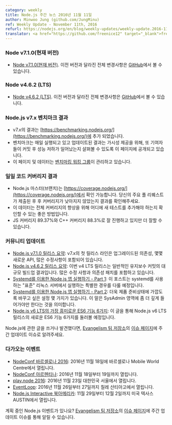 ```yaml
---
category: weekly
title: Node.js 주간 뉴스 2016년 11월 11일
author: Minwoo Jung (github.com/JungMinu)
ref: Weekly Update - November 11th, 2016
refurl: https://nodejs.org/en/blog/weekly-updates/weekly-update.2016-11-11
translator: <a href="https://github.com/freenice12" target="_blank">freenice12</a>
---
```


<!--
### Node v7.1.0 (Current)

* [Node v7.1.0 (Current)](https://nodejs.org/en/blog/release/v7.1.0/). The complete changelog can be found [on GitHub](https://github.com/nodejs/node/blob/master/CHANGELOG.md).
-->

### Node v7.1.0(현재 버전)

* [Node v7.1.0(현재 버전)](https://nodejs.org/en/blog/release/v7.1.0/). 이전 버전과 달라진 전체 변경사항은 [GitHub](https://github.com/nodejs/node/blob/master/CHANGELOG.md)에서 볼 수 있습니다.

<!--
### Node v4.6.2(LTS)

* [Node v4.6.2(LTS)](https://nodejs.org/en/blog/release/v4.6.2/). The complete changelog can be found [on GitHub](https://github.com/nodejs/node/blob/master/CHANGELOG.md).
-->

### Node v4.6.2 (LTS)

* [Node v4.6.2 (LTS)](https://nodejs.org/en/blog/release/v4.6.2/). 이전 버전과 달라진 전체 변경사항은 [GitHub](https://github.com/nodejs/node/blob/master/CHANGELOG.md)에서 볼 수 있습니다.

<!--
### Node.js Benchmarks Results for v7.x

* Results for v7.x added to [https://benchmarking.nodejs.org/](https://benchmarking.nodejs.org/)
* Benchmarks are curently run daily and the updated results published on this page in order to provide visibility and to encourage contributors to look for possible regressions after their commits go in.
* This page/data is maintained by the [benchmarking working group](https://github.com/nodejs/benchmarking/blob/master/README.md).
-->

### Node.js v7.x 벤치마크 결과

* v7.x의 결과는 [https://benchmarking.nodejs.org/](https://benchmarking.nodejs.org/)에 추가 되었습니다.
* 벤치마크는 매일 실행되고 있고 업데이트된 결과는 가시성 제공을 위해, 또 기여자들이 커밋 후 성능 저하가 일어났는지 살펴볼 수 있도록 이 페이지에 공개되고 있습니다.
* 이 페이지 및 데이터는 [벤치마킹 워킹 그룹](https://github.com/nodejs/benchmarking/blob/master/README.md)이 관리하고 있습니다.

<!--
### Daily Code Coverage Results

* Now available for Node.js master at: https://coverage.nodejs.org/. Please check results after your major PRs land to ensure coverage is not regressed.
* This data is also a good way to identify where new tests can be added to improve the overall coverage numbers.
* We are doing pretty well at 89.37% JS coverage and 88.3% C++ coverage but we can always do better.
-->

### 일일 코드 커버리지 결과

* Node.js 마스터(브랜치)는 [https://coverage.nodejs.org/](https://coverage.nodejs.org/)에서 확인 가능합니다. 당신의 주요 풀 리퀘스트가 제출된 후 후 커버리지가 낮아지지 않았는지 결과를 확인해주세요.
* 이 데이터는 전체 커버리지의 향상을 위해 어디에 새 테스트를 추가해야 하는지 확인할 수 있는 좋은 방법입니다.
* JS 커버리지 89.37%와 C++ 커버리지 88.3%로 잘 진행하고 있지만 더 잘할 수 있습니다.

<!--
### Community Updates

* [Node.js v7.1.0 Release Brief](https://nodesource.com/blog/node-js-v-7-1-0-release-brief): This first release to the v7.x release line comes with upgraded dependencies, a couple new APIs, and a plenty of fixes.
* [Node.js v4.6.2 Release Brief](https://nodesource.com/blog/node-js-v-4-6-2-release-brief): This v4 LTS release is the result of a large buildup of regular maintenance commits. Contains a sizable amount of fixes and dependency patches.
* [Running Your Node.js App With Systemd - Part 1](https://nodesource.com/blog/running-your-node-js-app-with-systemd-part-1): This post is going to cover the specific case of running something on a "standard" Linux server that uses systemd.
* [Running Your Node.js App With Systemd - Part 2](https://nodesource.com/blog/running-your-node-js-app-with-systemd-part-2): There are a few things we'd like to change about our setup to make it more production ready, which means we're going to have to dive a bit deeper into SysAdmin land.
* [6 of the Most Exciting ES6 Features in Node.js v6 LTS](https://nodesource.com/blog/six-of-the-most-exciting-es6-features-in-node-js-v6-lts): With this article, we'll take a look at six of the best new ES6 features that are in the Node.js v6 LTS release.

If you have spotted or written something about Node.js, do come over to our [Evangelism team repo](https://github.com/nodejs/evangelism) and suggest it on the [Issues page](https://github.com/nodejs/evangelism/issues), specifically the Weekly Updates issue.
-->

### 커뮤니티 업데이트

* [Node.js v7.1.0 릴리스 요약](https://nodesource.com/blog/node-js-v-7-1-0-release-brief): v7.x의 첫 릴리스 라인은 업그레이드된 의존성, 몇몇 새로운 API, 많은 수정사항이 포함되어 있습니다.
* [Node.js v4.6.2 릴리스 요약](https://nodesource.com/blog/node-js-v-4-6-2-release-brief): 이번 v4 LTS 릴리스는 일반적인 유지보수 커밋의 대규모 빌드업 결과입니다. 많은 수정 사항과 의존성 패치를 포함하고 있습니다.
* [Systemd를 이용한 Node.js 앱 실행하기 - Part 1](https://nodesource.com/blog/running-your-node-js-app-with-systemd-part-1): 이 포스트는 systemd를 사용하는 "표준" 리눅스 서버에서 실행하는 특별한 경우를 다룰 예정입니다.
* [Systemd를 이용한 Node.js 앱 실행하기 - Part 2](https://nodesource.com/blog/running-your-node-js-app-with-systemd-part-2): 더욱 제품 준비상태에 가깝도록 바꾸고 싶은 설정 몇 가지가 있습니다. 이 말은 SysAdmin 영역에 좀 더 깊게 들어가야만 한다는 것을 의미합니다.
* [Node.js v6 LTS의 가장 흥미로운 ES6 기능 6가지](https://nodesource.com/blog/six-of-the-most-exciting-es6-features-in-node-js-v6-lts): 이 글을 통해 Node.js v6 LTS 릴리스의 새로운 ES6 기능 6가지를 둘러볼 예정입니다.

Node.js에 관한 글을 쓰거나 발견했다면, [Evangelism 팀 저장소](https://github.com/nodejs/evangelism)의 [이슈 페이지](https://github.com/nodejs/evangelism/issues/)에 주간 업데이트 이슈로 알려주세요.

<!--
### Upcoming Events

* [NodeConf Barcelona 2016](http://barcelona.nodeconf.com/): 18th November 2016 · Barcelona Mobile World Centre
* [NodeConf Argentina](https://2016.nodeconf.com.ar): 18 - 19 November, 2016
* [play.node 2016](http://playnode.io/2016/): 23rd November 2016 · Seoul, South Korea
* [EventLoop](http://eventloop.noders.com/): 26th - 27th November, 2016 · Santiago, Chile.
* [Node.js Interactive North America](http://events.linuxfoundation.org/events/node-interactive): November 29th - December 2nd · AUSTIN, TEXAS, US

Have an event about Node.js coming up? You can put your events here through the [Evangelism team repo](https://github.com/nodejs/evangelism) and announce it in the [Issues page](https://github.com/nodejs/evangelism/issues), specifically the Weekly Updates issue.
-->

### 다가오는 이벤트

* [NodeConf 바르셀로나 2016](http://barcelona.nodeconf.com/): 2016년 11월 18일에 바르셀로나 Mobile World Centre에서 열립니다.
* [NodeConf 아르헨티나](https://2016.nodeconf.com.ar): 2016년 11월 18일부터 19일까지 열립니다.
* [play.node 2016](http://playnode.io/2016/): 2016년 11월 23일 대한민국 서울에서 열립니다.
* [EventLoop](http://eventloop.noders.com/): 2016년 11월 26일부터 27일까지 칠레 산티아고에서 열립니다.
* [Node.js Interactive 북아메리카](http://events.linuxfoundation.org/events/node-interactive): 11월 29일부터 12월 2일까지 미국 텍사스 AUSTIN에서 열립니다.

계획 중인 Node.js 이벤트가 있나요? [Evangelism 팀 저장소](https://github.com/nodejs/evangelism)의 [이슈 페이지](https://github.com/nodejs/evangelism/issues)에 주간 업데이트 이슈를 통해 알릴 수 있습니다.
